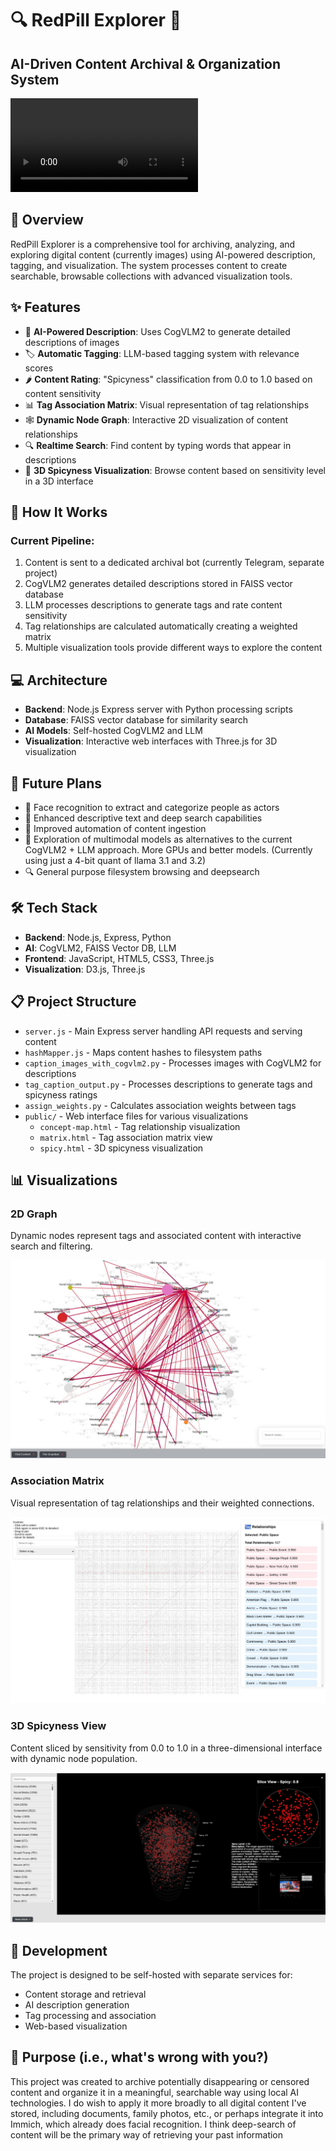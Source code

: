 # 🔍 RedPill Explorer 🧠

## AI-Driven Content Archival & Organization System

![Demo Video](images/demo1.mp4)

## 🌟 Overview

RedPill Explorer is a comprehensive tool for archiving, analyzing, and exploring digital content (currently images) using AI-powered description, tagging, and visualization. The system processes content to create searchable, browsable collections with advanced visualization tools.

## ✨ Features

- 🤖 **AI-Powered Description**: Uses CogVLM2 to generate detailed descriptions of images
- 🏷️ **Automatic Tagging**: LLM-based tagging system with relevance scores
- 🌶️ **Content Rating**: "Spicyness" classification from 0.0 to 1.0 based on content sensitivity
- 📊 **Tag Association Matrix**: Visual representation of tag relationships
- 🕸️ **Dynamic Node Graph**: Interactive 2D visualization of content relationships
- 🔍 **Realtime Search**: Find content by typing words that appear in descriptions
- 🧩 **3D Spicyness Visualization**: Browse content based on sensitivity level in a 3D interface

## 🚀 How It Works

### Current Pipeline:

1. Content is sent to a dedicated archival bot (currently Telegram, separate project)
2. CogVLM2 generates detailed descriptions stored in FAISS vector database
3. LLM processes descriptions to generate tags and rate content sensitivity
4. Tag relationships are calculated automatically creating a weighted matrix
5. Multiple visualization tools provide different ways to explore the content

## 💻 Architecture

- **Backend**: Node.js Express server with Python processing scripts
- **Database**: FAISS vector database for similarity search
- **AI Models**: Self-hosted CogVLM2 and LLM
- **Visualization**: Interactive web interfaces with Three.js for 3D visualization

## 🔮 Future Plans

- 👤 Face recognition to extract and categorize people as actors
- 📝 Enhanced descriptive text and deep search capabilities
- 🔄 Improved automation of content ingestion
- 🧠 Exploration of multimodal models as alternatives to the current CogVLM2 + LLM approach. More GPUs and better models. (Currently using just a 4-bit quant of llama 3.1 and 3.2)
- 🔍 General purpose filesystem browsing and deepsearch

## 🛠️ Tech Stack

- **Backend**: Node.js, Express, Python
- **AI**: CogVLM2, FAISS Vector DB, LLM
- **Frontend**: JavaScript, HTML5, CSS3, Three.js
- **Visualization**: D3.js, Three.js

## 📋 Project Structure

- `server.js` - Main Express server handling API requests and serving content
- `hashMapper.js` - Maps content hashes to filesystem paths
- `caption_images_with_cogvlm2.py` - Processes images with CogVLM2 for descriptions
- `tag_caption_output.py` - Processes descriptions to generate tags and spicyness ratings
- `assign_weights.py` - Calculates association weights between tags
- `public/` - Web interface files for various visualizations
  - `concept-map.html` - Tag relationship visualization
  - `matrix.html` - Tag association matrix view
  - `spicy.html` - 3D spicyness visualization

## 📊 Visualizations

### 2D Graph
Dynamic nodes represent tags and associated content with interactive search and filtering.

![2D Graph](images/2d_graph.jpg)

### Association Matrix
Visual representation of tag relationships and their weighted connections.

![Association Matrix](images/association_matrix.jpg)

### 3D Spicyness View
Content sliced by sensitivity from 0.0 to 1.0 in a three-dimensional interface with dynamic node population.

![3D Spicyness View](images/3d_spicyness.jpg)

## 🔧 Development

The project is designed to be self-hosted with separate services for:
- Content storage and retrieval
- AI description generation
- Tag processing and association
- Web-based visualization

## 🎯 Purpose (i.e., what's wrong with you?)

This project was created to archive potentially disappearing or censored content and organize it in a meaningful, searchable way using local AI technologies. I do wish to apply it more broadly to all digital content I've stored, including documents, family photos, etc., or perhaps integrate it into Immich, which already does facial recognition. I think deep-search of content will be the primary way of retrieving your past information